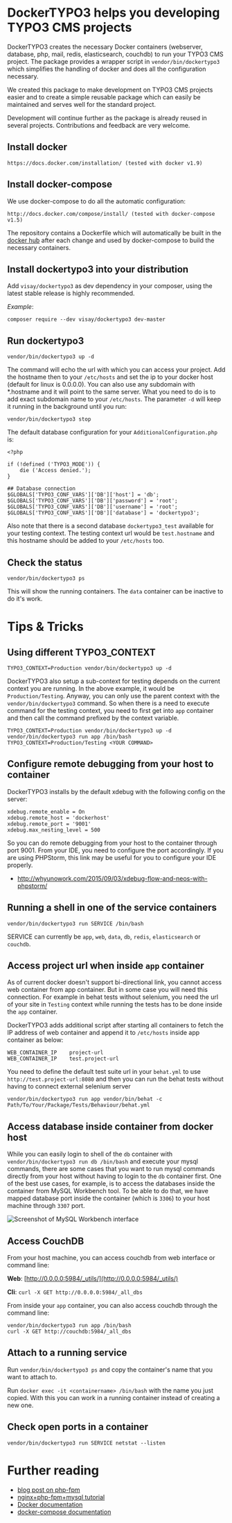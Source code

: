 # DockerTYPO3 helps you developing TYPO3 CMS projects

DockerTYPO3 creates the necessary Docker containers (webserver, database, php, mail, redis, elasticsearch, couchdb)
to run your TYPO3 CMS project. The package provides a wrapper script in `vendor/bin/dockertypo3`
which simplifies the handling of docker and does all the configuration necessary.

We created this package to make development on TYPO3 CMS projects easier and
to create a simple reusable package which can easily be maintained and serves well for the standard project.

Development will continue further as the package is already reused in several projects.
Contributions and feedback are very welcome.

## Install docker

    https://docs.docker.com/installation/ (tested with docker v1.9)

## Install docker-compose

We use docker-compose to do all the automatic configuration:

    http://docs.docker.com/compose/install/ (tested with docker-compose v1.5)

The repository contains a Dockerfile which will automatically be built in the
[docker hub](https://registry.hub.docker.com/u/visay/dockertypo3/) after each change
and used by docker-compose to build the necessary containers.

## Install dockertypo3 into your distribution

Add `visay/dockertypo3` as dev dependency in your composer, using the latest stable release is highly recommended.

*Example*:

```
composer require --dev visay/dockertypo3 dev-master
```

## Run dockertypo3

    vendor/bin/dockertypo3 up -d

The command will echo the url with which you can access your project. Add the hostname then to your `/etc/hosts`
and set the ip to your docker host (default for linux is 0.0.0.0). You can also use any subdomain with *.hostname and
it will point to the same server. What you need to do is to add exact subdomain name to your `/etc/hosts`.
The parameter `-d` will keep it running in the background until you run:

    vendor/bin/dockertypo3 stop

The default database configuration for your `AdditionalConfiguration.php` is:

    <?php

    if (!defined ('TYPO3_MODE')) {
        die ('Access denied.');
    }

    ## Database connection
    $GLOBALS['TYPO3_CONF_VARS']['DB']['host'] = 'db';
    $GLOBALS['TYPO3_CONF_VARS']['DB']['password'] = 'root';
    $GLOBALS['TYPO3_CONF_VARS']['DB']['username'] = 'root';
    $GLOBALS['TYPO3_CONF_VARS']['DB']['database'] = 'dockertypo3';

Also note that there is a second database `dockertypo3_test` available for your testing context. The testing context url
would be `test.hostname` and this hostname should be added to your `/etc/hosts` too.

## Check the status

    vendor/bin/dockertypo3 ps

This will show the running containers. The `data` container can be inactive to do it's work.

# Tips & Tricks

## Using different TYPO3_CONTEXT

    TYPO3_CONTEXT=Production vendor/bin/dockertypo3 up -d

DockerTYPO3 also setup a sub-context for testing depends on the current context you are running. In the above example,
it would be `Production/Testing`. Anyway, you can only use the parent context with the `vendor/bin/dockertypo3` command. So when
there is a need to execute command for the testing context, you need to first get into `app` container and then call the
command prefixed by the context variable.

    TYPO3_CONTEXT=Production vendor/bin/dockertypo3 up -d
    vendor/bin/dockertypo3 run app /bin/bash
    TYPO3_CONTEXT=Production/Testing <YOUR COMMAND>

## Configure remote debugging from your host to container

DockerTYPO3 installs by the default xdebug with the following config on the server:

    xdebug.remote_enable = On
    xdebug.remote_host = 'dockerhost'
    xdebug.remote_port = '9001'
    xdebug.max_nesting_level = 500

So you can do remote debugging from your host to the container through port 9001. From your IDE, you need to configure
the port accordingly. If you are using PHPStorm, this link may be useful for you to configure your IDE properly.

- http://whyunowork.com/2015/09/03/xdebug-flow-and-neos-with-phpstorm/

## Running a shell in one of the service containers

    vendor/bin/dockertypo3 run SERVICE /bin/bash

SERVICE can currently be `app`, `web`, `data`, `db`, `redis`, `elasticsearch` or `couchdb`.

## Access project url when inside `app` container

As of current docker doesn't support bi-directional link, you cannot access web container from app container.
But in some case you will need this connection. For example in behat tests without selenium, you need the url of
your site in `Testing` context while running the tests has to be done inside the `app` container.

DockerTYPO3 adds additional script after starting all containers to fetch the IP address of web container and
append it to `/etc/hosts` inside app container as below:

```
WEB_CONTAINER_IP    project-url
WEB_CONTAINER_IP    test.project-url
```

You need to define the default test suite url in your `behat.yml` to use `http://test.project-url:8080` and then you can
run the behat tests without having to connect external selenium server

```
vendor/bin/dockertypo3 run app vendor/bin/behat -c Path/To/Your/Package/Tests/Behaviour/behat.yml
```

## Access database inside container from docker host

While you can easily login to shell of the `db` container with `vendor/bin/dockertypo3 run db /bin/bash`
and execute your mysql commands, there are some cases that you want to run mysql commands directly
from your host without having to login to the `db` container first. One of the best use cases,
for example, is to access the databases inside the container from MySQL Workbench tool.
To be able to do that, we have mapped database port inside the container (which is `3306`) to your
host machine through `3307` port.

![Screenshot of MySQL Workbench interface](/docs/MySQL-Workbench.png "MySQL Workbench interface")

## Access CouchDB

From your host machine, you can access couchdb from web interface or command line:

__Web__: [http://0.0.0.0:5984/_utils/](http://0.0.0.0:5984/_utils/)

__Cli__: `curl -X GET http://0.0.0.0:5984/_all_dbs`

From inside your `app` container, you can also access couchdb through the command line:

```
vendor/bin/dockertypo3 run app /bin/bash
curl -X GET http://couchdb:5984/_all_dbs
```

## Attach to a running service

Run `vendor/bin/dockertypo3 ps` and copy the container's name that you want to attach to.

Run `docker exec -it <containername> /bin/bash` with the name you just copied.
With this you can work in a running container instead of creating a new one.

## Check open ports in a container

    vendor/bin/dockertypo3 run SERVICE netstat --listen

# Further reading

* [blog post on php-fpm](http://mattiasgeniar.be/2014/04/09/a-better-way-to-run-php-fpm/)
* [nginx+php-fpm+mysql tutorial](http://www.lonelycoder.be/nginx-php-fpm-mysql-phpmyadmin-on-ubuntu-12-04/)
* [Docker documentation](http://docs.docker.com/reference/builder/)
* [docker-compose documentation](http://docs.docker.com/compose)
